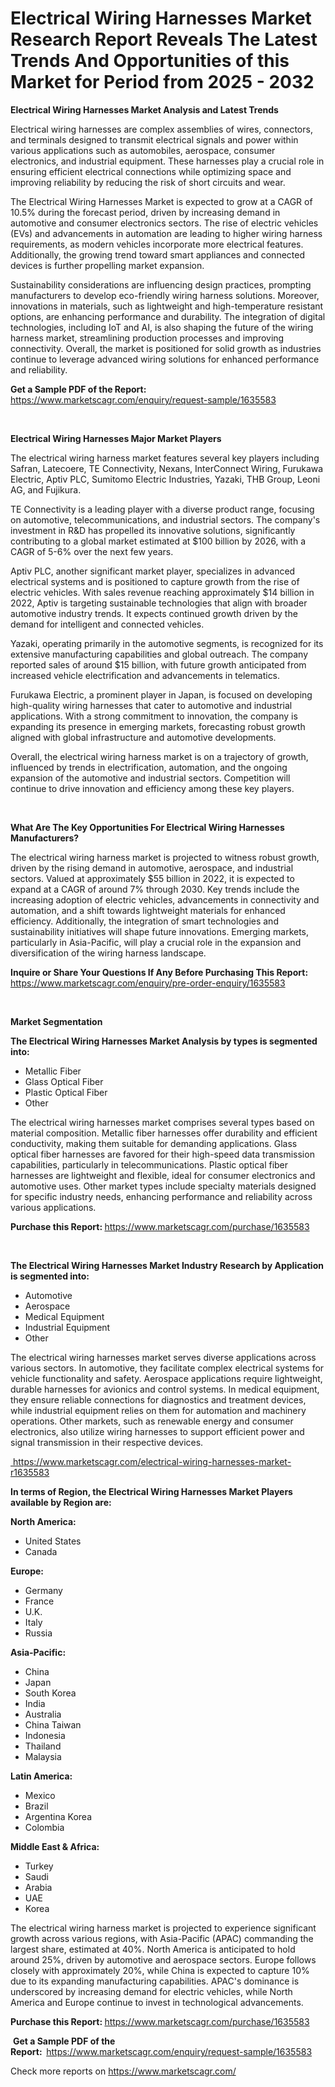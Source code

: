 <p><h1>Electrical Wiring Harnesses Market Research Report Reveals The Latest Trends And Opportunities of this Market for Period from 2025 - 2032</h1></p><p><strong>Electrical Wiring Harnesses Market Analysis and Latest Trends</strong></p>
<p><p>Electrical wiring harnesses are complex assemblies of wires, connectors, and terminals designed to transmit electrical signals and power within various applications such as automobiles, aerospace, consumer electronics, and industrial equipment. These harnesses play a crucial role in ensuring efficient electrical connections while optimizing space and improving reliability by reducing the risk of short circuits and wear.</p><p>The Electrical Wiring Harnesses Market is expected to grow at a CAGR of 10.5% during the forecast period, driven by increasing demand in automotive and consumer electronics sectors. The rise of electric vehicles (EVs) and advancements in automation are leading to higher wiring harness requirements, as modern vehicles incorporate more electrical features. Additionally, the growing trend toward smart appliances and connected devices is further propelling market expansion.</p><p>Sustainability considerations are influencing design practices, prompting manufacturers to develop eco-friendly wiring harness solutions. Moreover, innovations in materials, such as lightweight and high-temperature resistant options, are enhancing performance and durability. The integration of digital technologies, including IoT and AI, is also shaping the future of the wiring harness market, streamlining production processes and improving connectivity. Overall, the market is positioned for solid growth as industries continue to leverage advanced wiring solutions for enhanced performance and reliability.</p></p>
<p><strong>Get a Sample PDF of the Report:&nbsp;</strong> <a href="https://www.marketscagr.com/enquiry/request-sample/1635583?utm_campaign=3095&utm_medium=2&utm_source=Github&utm_content=ia&utm_term=08042025&utm_id=electrical-wiring-harnesses">https://www.marketscagr.com/enquiry/request-sample/1635583</a></p>
<p>&nbsp;</p>
<p><strong>Electrical Wiring Harnesses Major Market Players</strong></p>
<p><p>The electrical wiring harness market features several key players including Safran, Latecoere, TE Connectivity, Nexans, InterConnect Wiring, Furukawa Electric, Aptiv PLC, Sumitomo Electric Industries, Yazaki, THB Group, Leoni AG, and Fujikura. </p><p>TE Connectivity is a leading player with a diverse product range, focusing on automotive, telecommunications, and industrial sectors. The company's investment in R&D has propelled its innovative solutions, significantly contributing to a global market estimated at $100 billion by 2026, with a CAGR of 5-6% over the next few years.</p><p>Aptiv PLC, another significant market player, specializes in advanced electrical systems and is positioned to capture growth from the rise of electric vehicles. With sales revenue reaching approximately $14 billion in 2022, Aptiv is targeting sustainable technologies that align with broader automotive industry trends. It expects continued growth driven by the demand for intelligent and connected vehicles.</p><p>Yazaki, operating primarily in the automotive segments, is recognized for its extensive manufacturing capabilities and global outreach. The company reported sales of around $15 billion, with future growth anticipated from increased vehicle electrification and advancements in telematics.</p><p>Furukawa Electric, a prominent player in Japan, is focused on developing high-quality wiring harnesses that cater to automotive and industrial applications. With a strong commitment to innovation, the company is expanding its presence in emerging markets, forecasting robust growth aligned with global infrastructure and automotive developments.</p><p>Overall, the electrical wiring harness market is on a trajectory of growth, influenced by trends in electrification, automation, and the ongoing expansion of the automotive and industrial sectors. Competition will continue to drive innovation and efficiency among these key players.</p></p>
<p>&nbsp;</p>
<p><strong>What Are The Key Opportunities For Electrical Wiring Harnesses Manufacturers?</strong></p>
<p><p>The electrical wiring harness market is projected to witness robust growth, driven by the rising demand in automotive, aerospace, and industrial sectors. Valued at approximately $55 billion in 2022, it is expected to expand at a CAGR of around 7% through 2030. Key trends include the increasing adoption of electric vehicles, advancements in connectivity and automation, and a shift towards lightweight materials for enhanced efficiency. Additionally, the integration of smart technologies and sustainability initiatives will shape future innovations. Emerging markets, particularly in Asia-Pacific, will play a crucial role in the expansion and diversification of the wiring harness landscape.</p></p>
<p><strong>Inquire or Share Your Questions If Any Before Purchasing This Report:</strong> <a href="https://www.marketscagr.com/enquiry/pre-order-enquiry/1635583?utm_campaign=3095&utm_medium=2&utm_source=Github&utm_content=ia&utm_term=08042025&utm_id=electrical-wiring-harnesses">https://www.marketscagr.com/enquiry/pre-order-enquiry/1635583</a></p>
<p>&nbsp;</p>
<p><strong>Market Segmentation</strong></p>
<p><strong>The Electrical Wiring Harnesses Market Analysis by types is segmented into:</strong></p>
<p><ul><li>Metallic Fiber</li><li>Glass Optical Fiber</li><li>Plastic Optical Fiber</li><li>Other</li></ul></p>
<p><p>The electrical wiring harnesses market comprises several types based on material composition. Metallic fiber harnesses offer durability and efficient conductivity, making them suitable for demanding applications. Glass optical fiber harnesses are favored for their high-speed data transmission capabilities, particularly in telecommunications. Plastic optical fiber harnesses are lightweight and flexible, ideal for consumer electronics and automotive uses. Other market types include specialty materials designed for specific industry needs, enhancing performance and reliability across various applications.</p></p>
<p><strong>Purchase this Report:&nbsp;</strong><a href="https://www.marketscagr.com/purchase/1635583?utm_campaign=3095&utm_medium=2&utm_source=Github&utm_content=ia&utm_term=08042025&utm_id=electrical-wiring-harnesses">https://www.marketscagr.com/purchase/1635583</a></p>
<p>&nbsp;</p>
<p><strong>The Electrical Wiring Harnesses Market Industry Research by Application is segmented into:</strong></p>
<p><ul><li>Automotive</li><li>Aerospace</li><li>Medical Equipment</li><li>Industrial Equipment</li><li>Other</li></ul></p>
<p><p>The electrical wiring harnesses market serves diverse applications across various sectors. In automotive, they facilitate complex electrical systems for vehicle functionality and safety. Aerospace applications require lightweight, durable harnesses for avionics and control systems. In medical equipment, they ensure reliable connections for diagnostics and treatment devices, while industrial equipment relies on them for automation and machinery operations. Other markets, such as renewable energy and consumer electronics, also utilize wiring harnesses to support efficient power and signal transmission in their respective devices.</p></p>
<p><a href="https://www.marketscagr.com/electrical-wiring-harnesses-market-r1635583?utm_campaign=3095&utm_medium=2&utm_source=Github&utm_content=ia&utm_term=08042025&utm_id=electrical-wiring-harnesses">&nbsp;https://www.marketscagr.com/electrical-wiring-harnesses-market-r1635583</a></p>
<p><strong>In terms of Region, the Electrical Wiring Harnesses Market Players available by Region are:</strong></p>
<p>
    <p> <strong> North America: </strong>
        <ul>
            <li>United States</li>
            <li>Canada</li>
        </ul>
        </p> 
    <p> <strong> Europe: </strong>
        <ul>
            <li>Germany</li>
            <li>France</li>
            <li>U.K.</li>
            <li>Italy</li>
            <li>Russia</li>
        </ul>
        </p> 
    <p> <strong> Asia-Pacific: </strong>
        <ul>
            <li>China</li>
            <li>Japan</li>
            <li>South Korea</li>
            <li>India</li>
            <li>Australia</li>
            <li>China Taiwan</li>
            <li>Indonesia</li>
            <li>Thailand</li>
            <li>Malaysia</li>
        </ul>
        </p> 
    <p> <strong> Latin America: </strong>
        <ul>
            <li>Mexico</li>
            <li>Brazil</li>
            <li>Argentina Korea</li>
            <li>Colombia</li>
        </ul>
        </p> 
    <p> <strong> Middle East & Africa: </strong>
        <ul>
            <li>Turkey</li>
            <li>Saudi</li>
            <li>Arabia</li>
            <li>UAE</li>
            <li>Korea</li>
        </ul>
    </p>
    </p>
<p><p>The electrical wiring harness market is projected to experience significant growth across various regions, with Asia-Pacific (APAC) commanding the largest share, estimated at 40%. North America is anticipated to hold around 25%, driven by automotive and aerospace sectors. Europe follows closely with approximately 20%, while China is expected to capture 10% due to its expanding manufacturing capabilities. APAC's dominance is underscored by increasing demand for electric vehicles, while North America and Europe continue to invest in technological advancements.</p></p>
<p><strong>Purchase this Report: </strong><a href="https://www.marketscagr.com/purchase/1635583?utm_campaign=3095&utm_medium=2&utm_source=Github&utm_content=ia&utm_term=08042025&utm_id=electrical-wiring-harnesses">https://www.marketscagr.com/purchase/1635583</a></p>
<p>&nbsp;<strong>Get a Sample PDF of the Report:&nbsp;&nbsp;</strong><a href="https://www.marketscagr.com/enquiry/request-sample/1635583?utm_campaign=3095&utm_medium=2&utm_source=Github&utm_content=ia&utm_term=08042025&utm_id=electrical-wiring-harnesses">https://www.marketscagr.com/enquiry/request-sample/1635583</a></p>
<p><strong></strong></p>
<p>Check more reports on <a href="https://www.marketscagr.com/?utm_campaign=3095&utm_medium=2&utm_source=Github&utm_content=ia&utm_term=08042025&utm_id=electrical-wiring-harnesses">https://www.marketscagr.com/</a></p>